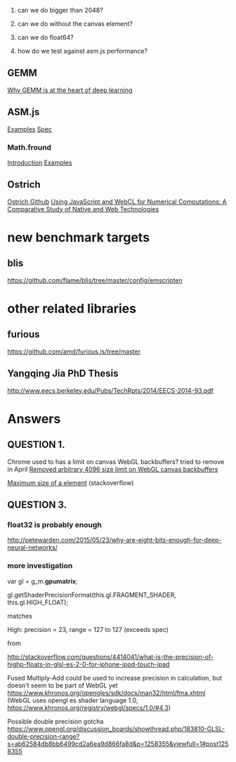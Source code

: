 1. can we do bigger than 2048?

2. can we do without the canvas element?

3. can we do float64?

4. how do we test against asm.js performance?

## GEMM
[Why GEMM is at the heart of deep learning](http://petewarden.com/2015/04/20/why-gemm-is-at-the-heart-of-deep-learning/)

## ASM.js
[Examples](http://www.2ality.com/2013/02/asm-js.html)
[Spec](http://asmjs.org/spec/latest/)

### Math.fround
[Introduction](https://hacks.mozilla.org/2013/12/gap-between-asm-js-and-native-performance-gets-even-narrower-with-float32-optimizations/)
[Examples](https://blog.mozilla.org/javascript/2013/11/07/efficient-float32-arithmetic-in-javascript/)

## Ostrich
[Ostrich Github](https://github.com/Sable/Ostrich)
[Using JavaScript and WebCL for Numerical Computations: A Comparative Study of Native and Web Technologies](https://ericklavoie.com/pubs/dls2014.pdf)

# new benchmark targets

## blis
https://github.com/flame/blis/tree/master/config/emscripten


# other related libraries

## furious
https://github.com/amd/furious.js/tree/master

## Yangqing Jia PhD Thesis
http://www.eecs.berkeley.edu/Pubs/TechRpts/2014/EECS-2014-93.pdf

# Answers

## QUESTION 1.
Chrome used to has a limit on canvas WebGL backbuffers?
tried to remove in April
[Removed arbitrary 4096 size limit on WebGL canvas backbuffers](https://groups.google.com/a/chromium.org/forum/#!topic/blink-reviews/BAh9eVgSwDI)

[Maximum size of a <canvas> element](http://stackoverflow.com/questions/6081483/maximum-size-of-a-canvas-element) (stackoverflow)

## QUESTION 3.

### float32 is probably enough
http://petewarden.com/2015/05/23/why-are-eight-bits-enough-for-deep-neural-networks/

### more investigation

var gl = g_m.__gpumatrix__;

gl.getShaderPrecisionFormat(this.gl.FRAGMENT_SHADER, this.gl.HIGH_FLOAT);

matches

High: precision = 23, range = 127 to 127 (exceeds spec)

from

http://stackoverflow.com/questions/4414041/what-is-the-precision-of-highp-floats-in-glsl-es-2-0-for-iphone-ipod-touch-ipad

Fused Multiply-Add could be used to increase precision in calculation, but doesn't seem to be part of WebGL yet
https://www.khronos.org/opengles/sdk/docs/man32/html/fma.xhtml
(WebGL uses opengl es shader language 1.0, https://www.khronos.org/registry/webgl/specs/1.0/#4.3)

Possible double precision gotcha
https://www.opengl.org/discussion_boards/showthread.php/183810-GLSL-double-precision-range?s=ab62584db8bb6499cd2a6ea9d866fa8d&p=1258355&viewfull=1#post1258355
